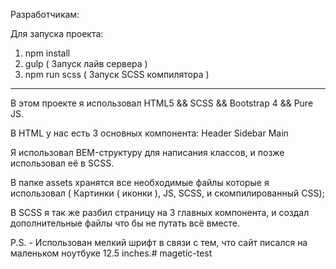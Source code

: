 Разработчикам:

Для запуска проекта:
1) npm install
2) gulp ( Запуск лайв сервера )
3) npm run scss ( Запуск SCSS компилятора )

----------------------------------------------------------------

В этом проекте я использовал HTML5 && SCSS && Bootstrap 4 && Pure JS.

В HTML у нас есть 3 основных компонента:
Header 
Sidebar
Main

Я использовал BEM-структуру для написания классов, и позже использовал её в SCSS.

В папке assets хранятся все необходимые файлы которые я использовал ( Картинки ( иконки ), JS, SCSS, и скомпилированный CSS);

В SCSS я так же разбил страницу на 3 главных компонента, и создал дополнительные файлы что бы не путать всё вместе.

P.S. - Использован мелкий шрифт в связи с тем, что сайт писался на маленьком ноутбуке 12.5 inches.#   m a g e t i c - t e s t  
 